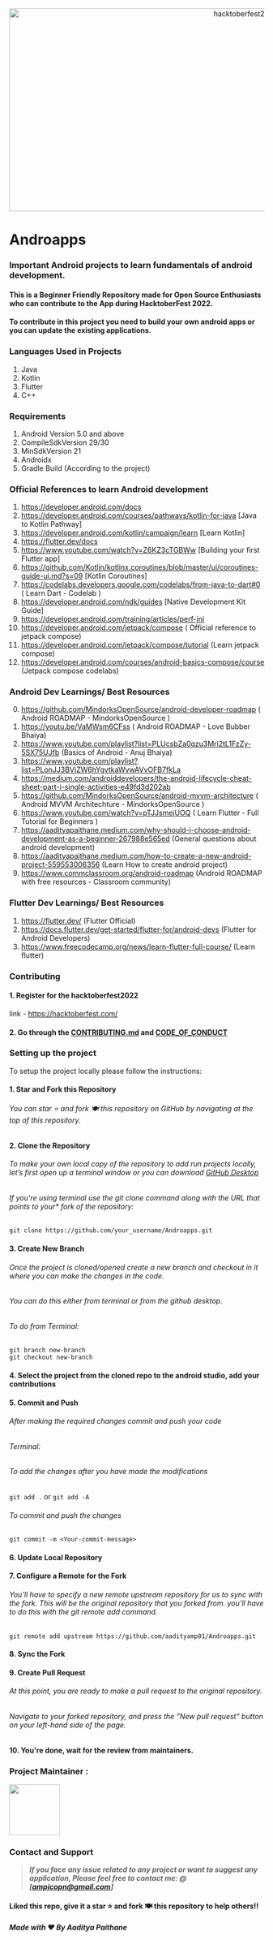 <a href="https://github.com/aadityamp01/Androapps">
  <div align="center"> <img align="center" alt="hacktoberfest22" src="./assets/hacktoberfest22.png" height='400' width='900'></div>
</a>

# Androapps

### Important Android projects to learn fundamentals of android development. 
#### This is a Beginner Friendly Repository made for Open Source Enthusiasts who can contribute to the App during HacktoberFest 2022. 
#### To contribute in this project you need to build your own android apps or you can update the existing applications. 


### Languages Used in Projects
1. Java
2. Kotlin
3. Flutter
4. C++


### Requirements
1. Android Version 5.0 and above
2. CompileSdkVersion 29/30
3. MinSdkVersion 21
4. Androidx
5. Gradle Build (According to the project)

### Official References to learn Android development
1. https://developer.android.com/docs
2. https://developer.android.com/courses/pathways/kotlin-for-java [Java to Kotlin Pathway]
3. https://developer.android.com/kotlin/campaign/learn [Learn Kotlin]
4. https://flutter.dev/docs
5. https://www.youtube.com/watch?v=Z6KZ3cTGBWw [Building your first Flutter app]
6. https://github.com/Kotlin/kotlinx.coroutines/blob/master/ui/coroutines-guide-ui.md?s=09 [Kotlin Coroutines]
7. https://codelabs.developers.google.com/codelabs/from-java-to-dart#0 ( Learn Dart - Codelab )
8. https://developer.android.com/ndk/guides [Native Development Kit Guide]
9. https://developer.android.com/training/articles/perf-jni
10. https://developer.android.com/jetpack/compose ( Official reference to jetpack compose)
11. https://developer.android.com/jetpack/compose/tutorial (Learn jetpack compose)
12. https://developer.android.com/courses/android-basics-compose/course (Jetpack compose codelabs)

### Android Dev Learnings/ Best Resources
0. https://github.com/MindorksOpenSource/android-developer-roadmap ( Android ROADMAP - MindorksOpenSource )
0. https://youtu.be/VaMWsm6CFss ( Android ROADMAP - Love Bubber Bhaiya)
1. https://www.youtube.com/playlist?list=PLUcsbZa0qzu3Mri2tL1FzZy-5SX75UJfb (Basics of Android - Anuj Bhaiya)
2. https://www.youtube.com/playlist?list=PLonJJ3BVjZW6hYgvtkaWvwAVvOFB7fkLa
3. https://medium.com/androiddevelopers/the-android-lifecycle-cheat-sheet-part-i-single-activities-e49fd3d202ab
4. https://github.com/MindorksOpenSource/android-mvvm-architecture ( Android MVVM Architechture -  MindorksOpenSource  )
5. https://www.youtube.com/watch?v=pTJJsmejUOQ ( Learn Flutter - Full Tutorial for Beginners )
6. https://aadityapaithane.medium.com/why-should-i-choose-android-development-as-a-beginner-267988e565ed (General questions about android development)
7. https://aadityapaithane.medium.com/how-to-create-a-new-android-project-559553006356 (Learn How to create android project)
8. https://www.commclassroom.org/android-roadmap (Android ROADMAP with free resources - Classroom community)

### Flutter Dev Learnings/ Best Resources
1. https://flutter.dev/ (Flutter Official)
2. https://docs.flutter.dev/get-started/flutter-for/android-devs (Flutter for Android Developers)
3. https://www.freecodecamp.org/news/learn-flutter-full-course/ (Learn flutter)


### Contributing
#### 1. Register for the hacktoberfest2022

link - https://hacktoberfest.com/

#### 2. Go through the [CONTRIBUTING.md](https://github.com/aadityamp01/Androapps/blob/master/CONTRIBUTING.md) and [CODE_OF_CONDUCT](https://github.com/aadityamp01/Androapps/blob/master/CODE_OF_CONDUCT.md)


### Setting up the project

To setup the project locally please follow the instructions:
#### 1. Star and Fork this Repository
###### You can star ⭐ and fork 🍽️ this repository on GitHub by navigating at the top of this repository.

#### 2. Clone the Repository
###### To make your own local copy of the repository to add run projects locally, let’s first open up a terminal window or you can download [GitHub Desktop](https://desktop.github.com/)

###### If you're using terminal use the git clone command along with the URL that points to your* fork of the repository:
```
git clone https://github.com/your_username/Androapps.git
```

#### 3. Create New Branch
###### Once the project is cloned/opened create a new branch and checkout in it where you can make the changes in the code.
###### You can do this either from terminal or from the github desktop.

###### To do from Terminal:
```
git branch new-branch
git checkout new-branch
```
#### 4. Select the project from the cloned repo to the android studio, add your contributions

#### 5. Commit and Push
###### After making the required changes commit and push your code
###### Terminal:
###### To add the changes after you have made the modifications
``` git add . ``` or ``` git add -A ```

###### To commit and push the changes
```
git commit -m <Your-commit-message>
```

#### 6. Update Local Repository
#### 7. Configure a Remote for the Fork
###### You’ll have to specify a new remote upstream repository for us to sync with the fork. This will be the original repository that you forked from. you’ll have to do this with the git remote add command.
```
git remote add upstream https://github.com/aadityamp01/Androapps.git
```
#### 8. Sync the Fork
#### 9. Create Pull Request
###### At this point, you are ready to make a pull request to the original repository.
###### Navigate to your forked repository, and press the “New pull request” button on your left-hand side of the page.

#### 10. You're done, wait for the review from maintainers.

### Project Maintainer :

<a href="https://github.com/aadityamp01"><img src="https://avatars.githubusercontent.com/u/51539518?v=4" width="100px" height="100px"></a>

### Contact and Support

> **_If you face any issue related to any project or want to suggest any application, Please feel free to contact me:   @ [ampicopn@gmail.com]_**

#### Liked this repo, give it a star ⭐ and fork 🍽️ this repository to help others!!


##### Made with ❤️ By Aaditya Paithane
